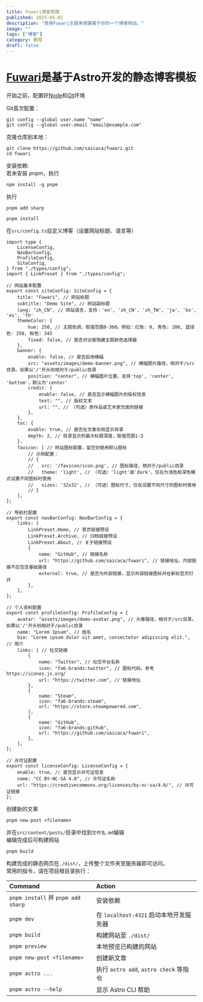 ```yaml
---
title: Fuwari博客搭建
published: 2025-05-01
description: "使用Fuwari主题来搭建属于你的一个博客网站。"
image: ""
tags: ["博客"]
category: 教程
draft: false
---
```

# [Fuwari](https://github.com/saicaca/fuwari)是基于Astro开发的静态博客模板
开始之前，配置好[Node](https://nodejs.org/zh-cn)和[Git](https://git-scm.com)环境

Git首次配置：
```
git config --global user.name "name"
git config --global user.email "email@example.com"
```
克隆仓库到本地：
```
git clone https://github.com/saicaca/fuwari.git
cd fuwari
```
安装依赖:<br>
若未安装 pnpm，执行
```
npm install -g pnpm
```
执行
```
pnpm add sharp
```
```
pnpm install
```
在`src/config.ts`自定义博客（设置网站标题、语言等）
```
import type {
	LicenseConfig,
	NavBarConfig,
	ProfileConfig,
	SiteConfig,
} from "./types/config";
import { LinkPreset } from "./types/config";

// 网站基本配置
export const siteConfig: SiteConfig = {
	title: "Fuwari", // 网站标题
	subtitle: "Demo Site", // 网站副标题
	lang: "zh_CN", // 网站语言，支持：'en', 'zh_CN', 'zh_TW', 'ja', 'ko', 'es', 'th'
	themeColor: {
		hue: 250, // 主题色调，取值范围0-360。例如：红色: 0, 青色: 200, 蓝绿色: 250, 粉色: 345
		fixed: false, // 是否对访客隐藏主题颜色选择器
	},
	banner: {
		enable: false, // 是否启用横幅
		src: "assets/images/demo-banner.png", // 横幅图片路径，相对于/src目录。如果以'/'开头则相对于/public目录
		position: "center", // 横幅图片位置，支持'top', 'center', 'bottom'，默认为'center'
		credit: {
			enable: false, // 是否显示横幅图片的版权信息
			text: "", // 版权文本
			url: "", // （可选）原作品或艺术家页面的链接
		},
	},
	toc: {
		enable: true, // 是否在文章右侧显示目录
		depth: 2, // 目录显示的最大标题深度，取值范围1-3
	},
	favicon: [ // 网站图标配置，留空则使用默认图标
		// 示例配置：
		// {
		//   src: '/favicon/icon.png', // 图标路径，相对于/public目录
		//   theme: 'light', // （可选）'light'或'dark'，仅在为浅色和深色模式设置不同图标时使用
		//   sizes: '32x32', // （可选）图标尺寸，仅在设置不同尺寸的图标时使用
		// }
	],
};

// 导航栏配置
export const navBarConfig: NavBarConfig = {
	links: [
		LinkPreset.Home, // 首页链接预设
		LinkPreset.Archive, // 归档链接预设
		LinkPreset.About, // 关于链接预设
		{
			name: "GitHub", // 链接名称
			url: "https://github.com/saicaca/fuwari", // 链接地址，内部链接不应包含基础路径
			external: true, // 是否为外部链接，显示外部链接图标并在新标签页打开
		},
	],
};

// 个人资料配置
export const profileConfig: ProfileConfig = {
	avatar: "assets/images/demo-avatar.png", // 头像路径，相对于/src目录。如果以'/'开头则相对于/public目录
	name: "Lorem Ipsum", // 姓名
	bio: "Lorem ipsum dolor sit amet, consectetur adipiscing elit.", // 简介
	links: [ // 社交链接
		{
			name: "Twitter", // 社交平台名称
			icon: "fa6-brands:twitter", // 图标代码，参考https://icones.js.org/
			url: "https://twitter.com", // 链接地址
		},
		{
			name: "Steam",
			icon: "fa6-brands:steam",
			url: "https://store.steampowered.com",
		},
		{
			name: "GitHub",
			icon: "fa6-brands:github",
			url: "https://github.com/saicaca/fuwari",
		},
	],
};

// 许可证配置
export const licenseConfig: LicenseConfig = {
	enable: true, // 是否显示许可证信息
	name: "CC BY-NC-SA 4.0", // 许可证名称
	url: "https://creativecommons.org/licenses/by-nc-sa/4.0/", // 许可证链接
};
```
创建新的文章
```
pnpm new-post <filename>
```
并在`src/content/posts/`目录中找到`文件名.md`编辑<br>
编辑完成后可构建网站
```
pnpm build
```
构建完成的静态网页在`./dist/`，上传整个文件夹至服务器即可访问。<br>
常用的指令，请在项目根目录执行：

| Command                           | Action                            |
|:----------------------------------|:----------------------------------|
| `pnpm install` 并 `pnpm add sharp` | 安装依赖                              |
| `pnpm dev`                        | 在 `localhost:4321` 启动本地开发服务器      |
| `pnpm build`                      | 构建网站至 `./dist/`                   |
| `pnpm preview`                    | 本地预览已构建的网站                        |
| `pnpm new-post <filename>`        | 创建新文章                             |
| `pnpm astro ...`                  | 执行 `astro add`, `astro check` 等指令 |
| `pnpm astro --help`               | 显示 Astro CLI 帮助                   |